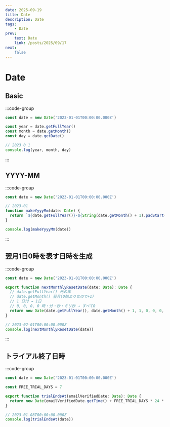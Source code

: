 ```yaml
---
date: 2025-09-19
title: Date
description: Date
tags: 
    - Date
prev:
    text: Date
    link: /posts/2025/09/17
next:
    false
---
```


# Date

## Basic

:::code-group
```ts [index.ts]
const date = new Date('2023-01-01T00:00:00.000Z')

const year = date.getFullYear()
const month = date.getMonth()
const day = date.getDate()

// 2023 0 1
console.log(year, month, day)
```
:::

## YYYY-MM

:::code-group
```ts [index.ts]
const date = new Date('2023-01-01T00:00:00.000Z')

// 2023-01
function makeYyyyMm(date: Date) {
  return `${date.getFullYear()}-${String(date.getMonth() + 1).padStart(2, '0')}`
}

console.log(makeYyyyMm(date))
```
:::

## 翌月1日0時を表す日時を生成

:::code-group
```ts [index.ts]
const date = new Date('2023-01-01T00:00:00.000Z')

export function nextMonthlyResetDate(date: Date): Date {
  // date.getFullYear() 元の年
  // date.getMonth() 翌月(0始まりなので+1)
  // 1 日付 → 1日
  // 0, 0, 0, 0 時・分・秒・ミリ秒 → すべて0
  return new Date(date.getFullYear(), date.getMonth() + 1, 1, 0, 0, 0, 0)
}

// 2023-02-01T00:00:00.000Z
console.log(nextMonthlyResetDate(date))
```
:::

## トライアル終了日時

:::code-group
```ts [index.ts]
const date = new Date('2023-01-01T00:00:00.000Z')

const FREE_TRIAL_DAYS = 7

export function trialEndsAt(emailVerifiedDate: Date): Date {
  return new Date(emailVerifiedDate.getTime() + FREE_TRIAL_DAYS * 24 * 60 * 60 * 1000)
}

// 2023-01-08T00:00:00.000Z
console.log(trialEndsAt(date))
```